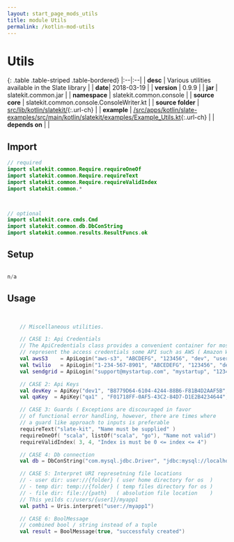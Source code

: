 ```yaml
---
layout: start_page_mods_utils
title: module Utils
permalink: /kotlin-mod-utils
---
```


# Utils

{: .table .table-striped .table-bordered}
|:--|:--|
| **desc** | Various utilities available in the Slate library | 
| **date**| 2018-03-19 |
| **version** | 0.9.9  |
| **jar** | slatekit.common.jar  |
| **namespace** | slatekit.common.console  |
| **source core** | slatekit.common.console.ConsoleWriter.kt  |
| **source folder** | [src/lib/kotlin/slatekit/](https://github.com/code-helix/slatekit/tree/master/src/lib/kotlin/slatekit/){:.url-ch}  |
| **example** | [/src/apps/kotlin/slate-examples/src/main/kotlin/slatekit/examples/Example_Utils.kt](https://github.com/code-helix/slatekit/tree/master/src/lib/kotlin/slatekit-examples/src/main/kotlin/slatekit/examples/Example_Utils.kt){:.url-ch} |
| **depends on** |   |

## Import
```kotlin 
// required 
import slatekit.common.Require.requireOneOf
import slatekit.common.Require.requireText
import slatekit.common.Require.requireValidIndex
import slatekit.common.*



// optional 
import slatekit.core.cmds.Cmd
import slatekit.common.db.DbConString
import slatekit.common.results.ResultFuncs.ok


```

## Setup
```kotlin

n/a

```

## Usage
```kotlin


    // Miscellaneous utilities.

    // CASE 1: Api Credentials
    // The ApiCredentials class provides a convenient container for most fields required to
    // represent the access credentials some API such as AWS ( Amazon Web Services ) or Azure.
    val awsS3    = ApiLogin("aws-s3", "ABCDEFG", "123456", "dev", "user-profile")
    val twilio   = ApiLogin("1-234-567-8901", "ABCEDEFG", "123456", "dev", "sms")
    val sendgrid = ApiLogin("support@mystartup.com", "mystartup", "123456789", "dev", "emails")

    // CASE 2: Api Keys
    val devKey = ApiKey("dev1", "B8779D64-6104-4244-88B6-F81B4D2AAF5B", "dev", mapOf())
    val qaKey  = ApiKey("qa1" , "F01718FF-0AF5-43C2-84D7-D1E2B4234644", "qa", mapOf())

    // CASE 3: Guards ( Exceptions are discouraged in favor
    // of functional error handling, however, there are times where
    // a guard like approach to inputs is preferable
    requireText("slate-kit", "Name must be supplied" )
    requireOneOf( "scala", listOf("scala", "go"), "Name not valid")
    requireValidIndex( 3, 4, "Index is must be 0 <= index <= 4")

    // CASE 4: Db connection
    val db = DbConString("com.mysql.jdbc.Driver", "jdbc:mysql://localhost/app1", "db1", "1245689")

    // CASE 5: Interpret URI represetning file locations
    // - user dir: user://{folder} ( user home directory for os  )
    // - temp dir: temp://{folder} ( temp files directory for os )
    // - file dir: file://{path}   ( absolution file location    )
    // This yeilds c:/users/{user1}/myapp1
    val path1 = Uris.interpret("user://myapp1")

    // CASE 6: BoolMessage
    // combined bool / string instead of a tuple
    val result = BoolMessage(true, "successfuly created")
    

```

